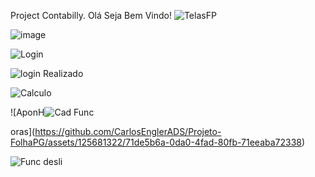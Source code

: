 Project Contabilly.
Olá Seja Bem Vindo!
![TelasFP](https://github.com/CarlosEnglerADS/Projeto-FolhaPG/assets/125681322/fdfb178d-a671-469c-be2c-d999451cfaa3)



![image](https://github.com/CarlosEnglerADS/Projeto-FolhaPG/assets/125681322/236eaba4-62fe-4462-aae9-d0aae1070a31)



![Login](https://github.com/CarlosEnglerADS/Projeto-FolhaPG/assets/125681322/a9d697ed-8cd4-4b60-a008-c76f298beeb6)



![login Realizado](https://github.com/CarlosEnglerADS/Projeto-FolhaPG/assets/125681322/dc50f001-8997-4e7f-bbaf-1b3908cbb72d)



![Calculo](https://github.com/CarlosEnglerADS/Projeto-FolhaPG/assets/125681322/cce98aca-38fd-4a06-a180-e7f301ea03c4)



![AponH![Cad Func](https://github.com/CarlosEnglerADS/Projeto-FolhaPG/assets/125681322/f39fb107-5653-4cad-bca3-a8ceb74e7bc0)



oras](https://github.com/CarlosEnglerADS/Projeto-FolhaPG/assets/125681322/71de5b6a-0da0-4fad-80fb-71eeaba72338)



![Func desli](https://github.com/CarlosEnglerADS/Projeto-FolhaPG/assets/125681322/083bdd2b-aa44-4b52-a637-33b4ee5b363a)



